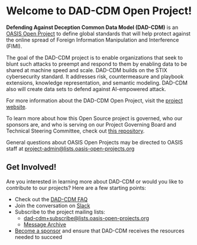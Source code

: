 # Welcome to DAD-CDM Open Project!

**Defending Against Deception Common Data Model (DAD-CDM)** is an [OASIS Open Project](https://www.oasis-open.org/open-projects/) to define global standards that will help protect against the online spread of Foreign Information Manipulation and Interference (FIMI).

The goal of the DAD-CDM project is to enable organizations that seek to blunt such attacks to preempt and respond to them by enabling data to be shared at machine speed and scale. DAD-CDM builds on the STIX cybersecurity standard. It addresses risk, countermeasure and playbook extensions, knowledge representation, and semantic modeling. DAD-CDM also will create data sets to defend against AI-empowered attack.

For more information about the DAD-CDM Open Project, visit the [project website](https://dad-cdm.org/).

To learn more about how this Open Source project is governed, who our sponsors are, and who is serving on our Project Governing Board and Technical Steering Committee, check out [this repository](https://github.com/DAD-CDM/dad-cdm-admin).

General questions about OASIS Open Projects may be directed to OASIS staff at project-admin@lists.oasis-open-projects.org

## Get Involved!
Are you interested in learning more about DAD-CDM or would you like to contribute to our projects? Here are a few starting points:

* Check out the [DAD-CDM FAQ](https://github.com/DAD-CDM/dad-cdm-admin/blob/main/faq.md)
* Join the conversation on [Slack](https://join.slack.com/t/dad-cdm/shared_invite/zt-22nj1rwpy-Hf30BDIOJBIGwn3nAMiK6A)
* Subscribe to the project mailing lists: 
	* dad-cdm+subscribe@lists.oasis-open-projects.org
 	* [Message Archive](https://lists.oasis-open-projects.org/g/dad-cdm/topics)
* [Become a sponsor](https://www.oasis-open.org/join-an-open-project/) and ensure that DAD-CDM receives the resources needed to succeed

